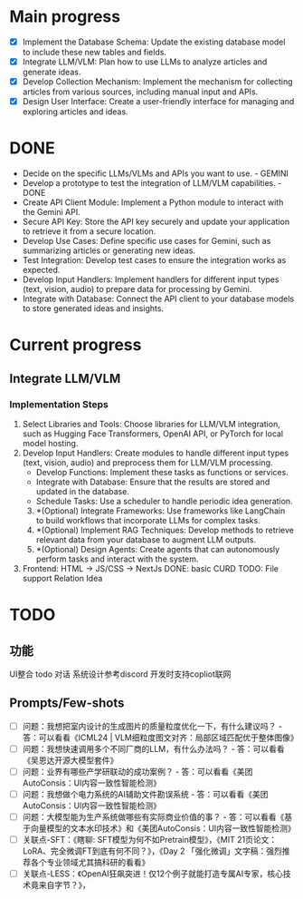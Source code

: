 # Main progress
- [x] Implement the Database Schema: Update the existing database model to include these new tables and fields.
- [x] Integrate LLM/VLM: Plan how to use LLMs to analyze articles and generate ideas.
- [x] Develop Collection Mechanism: Implement the mechanism for collecting articles from various sources, including manual input and APIs.
- [x] Design User Interface: Create a user-friendly interface for managing and exploring articles and ideas.

# DONE
- Decide on the specific LLMs/VLMs and APIs you want to use. - GEMINI
- Develop a prototype to test the integration of LLM/VLM capabilities. - DONE
- Create API Client Module: Implement a Python module to interact with the Gemini API.
- Secure API Key: Store the API key securely and update your application to retrieve it from a secure location.
- Develop Use Cases: Define specific use cases for Gemini, such as summarizing articles or generating new ideas.
- Test Integration: Develop test cases to ensure the integration works as expected.
- Develop Input Handlers: Implement handlers for different input types (text, vision, audio) to prepare data for processing by Gemini.
- Integrate with Database: Connect the API client to your database models to store generated ideas and insights.

# Current progress
## Integrate LLM/VLM
### Implementation Steps
1. Select Libraries and Tools: Choose libraries for LLM/VLM integration, such as Hugging Face Transformers, OpenAI API, or PyTorch for local model hosting.
2. Develop Input Handlers: Create modules to handle different input types (text, vision, audio) and preprocess them for LLM/VLM processing.
    - Develop Functions: Implement these tasks as functions or services.
    - Integrate with Database: Ensure that the results are stored and updated in the database.
    - Schedule Tasks: Use a scheduler to handle periodic idea generation.
    3. *(Optional) Integrate Frameworks: Use frameworks like LangChain to build workflows that incorporate LLMs for complex tasks.
    4. *(Optional) Implement RAG Techniques: Develop methods to retrieve relevant data from your database to augment LLM outputs.
    5. *(Optional) Design Agents: Create agents that can autonomously perform tasks and interact with the system.
6. Frontend: HTML -> JS/CSS -> NextJs
    DONE: basic CURD
    TODO: 
        File support
        Relation
        Idea

# TODO
## 功能
UI整合 todo 对话
系统设计参考discord
开发时支持copliot联网
## Prompts/Few-shots
- [ ] 问题：我想把室内设计的生成图片的质量粒度优化一下，有什么建议吗？ - 答：可以看看《ICML24 | VLM细粒度图文对齐：局部区域匹配优于整体图像》
- [ ] 问题：我想快速调用多个不同厂商的LLM，有什么办法吗？ - 答：可以看看《吴恩达开源大模型套件》
- [ ] 问题：业界有哪些产学研联动的成功案例？ - 答：可以看看《美团AutoConsis：UI内容一致性智能检测》
- [ ] 问题：我想做个电力系统的AI辅助文件勘误系统 - 答：可以看看《美团AutoConsis：UI内容一致性智能检测》
- [ ] 问题：大模型能为生产系统做哪些有实际商业价值的事？ - 答：可以看看《基于向量模型的文本水印技术》和《美团AutoConsis：UI内容一致性智能检测》
- [ ] 关联点-SFT：《瞎聊: SFT模型为何不如Pretrain模型》，《MIT 21页论文：LoRA、完全微调FT到底有何不同？》，《Day 2 「强化微调」文字稿：强烈推荐各个专业领域尤其搞科研的看看》
- [ ] 关联点-LESS：《OpenAI狂飙突进！仅12个例子就能打造专属AI专家，核心技术竟来自字节？》，